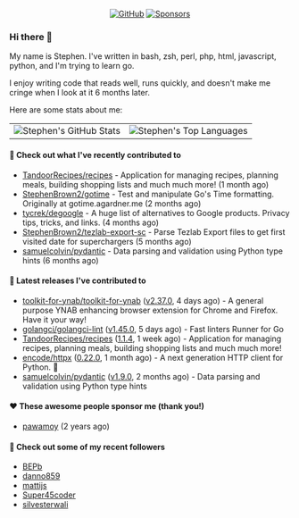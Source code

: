 <p align="center">
    <a href="https://github.com/StephenBrown2"><img src="https://img.shields.io/github/followers/StephenBrown2.svg?label=GitHub&style=social" alt="GitHub"></a>
    <a href="https://github.com/sponsors/StephenBrown2"><img src="https://img.shields.io/badge/Sponsors--_.svg?style=social&logo=github&logoColor=EA4AAA" alt="Sponsors"></a>
</p>

### Hi there 👋

My name is Stephen. I've written in bash, zsh, perl, php, html, javascript, python, and I'm trying to learn go.

I enjoy writing code that reads well, runs quickly, and doesn't make me cringe when I look at it 6 months later.

Here are some stats about me:

|     |     |
| --- | --- |
| ![Stephen's GitHub Stats](https://github-readme-stats.vercel.app/api?username=StephenBrown2&show_icons=true&count_private=true) | ![Stephen's Top Languages](https://github-readme-stats.vercel.app/api/top-langs/?username=StephenBrown2&layout=compact) |

#### 👷 Check out what I've recently contributed to

- [TandoorRecipes/recipes](https://github.com/TandoorRecipes/recipes) - Application for managing recipes, planning meals, building shopping lists and much much more! (1 month ago)
- [StephenBrown2/gotime](https://github.com/StephenBrown2/gotime) - Test and manipulate Go&#39;s Time formatting. Originally at gotime.agardner.me (2 months ago)
- [tycrek/degoogle](https://github.com/tycrek/degoogle) - A huge list of alternatives to Google products. Privacy tips, tricks, and links. (4 months ago)
- [StephenBrown2/tezlab-export-sc](https://github.com/StephenBrown2/tezlab-export-sc) - Parse Tezlab Export files to get first visited date for superchargers (5 months ago)
- [samuelcolvin/pydantic](https://github.com/samuelcolvin/pydantic) - Data parsing and validation using Python type hints (6 months ago)



#### 🔭 Latest releases I've contributed to

- [toolkit-for-ynab/toolkit-for-ynab](https://github.com/toolkit-for-ynab/toolkit-for-ynab) ([v2.37.0](https://github.com/toolkit-for-ynab/toolkit-for-ynab/releases/tag/v2.37.0), 4 days ago) - A general purpose YNAB enhancing browser extension for Chrome and Firefox. Have it your way!
- [golangci/golangci-lint](https://github.com/golangci/golangci-lint) ([v1.45.0](https://github.com/golangci/golangci-lint/releases/tag/v1.45.0), 5 days ago) - Fast linters Runner for Go
- [TandoorRecipes/recipes](https://github.com/TandoorRecipes/recipes) ([1.1.4](https://github.com/TandoorRecipes/recipes/releases/tag/1.1.4), 1 week ago) - Application for managing recipes, planning meals, building shopping lists and much much more!
- [encode/httpx](https://github.com/encode/httpx) ([0.22.0](https://github.com/encode/httpx/releases/tag/0.22.0), 1 month ago) - A next generation HTTP client for Python. 🦋
- [samuelcolvin/pydantic](https://github.com/samuelcolvin/pydantic) ([v1.9.0](https://github.com/samuelcolvin/pydantic/releases/tag/v1.9.0), 2 months ago) - Data parsing and validation using Python type hints

#### ❤️ These awesome people sponsor me (thank you!)

- [pawamoy](https://github.com/pawamoy) (2 years ago)

#### 👯 Check out some of my recent followers

- [BEPb](https://github.com/BEPb)
- [danno859](https://github.com/danno859)
- [mattijs](https://github.com/mattijs)
- [Super45coder](https://github.com/Super45coder)
- [silvesterwali](https://github.com/silvesterwali)


